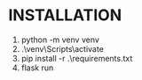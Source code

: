 # INSTALLATION
1. python -m venv venv
2. .\venv\Scripts\activate
3. pip install -r .\requirements.txt
4. flask run